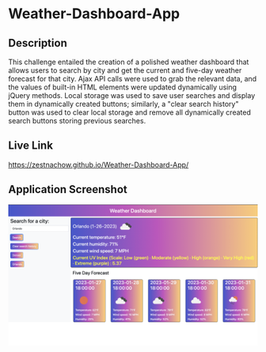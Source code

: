 # Weather-Dashboard-App

## Description

This challenge entailed the creation of a polished weather dashboard that allows users to search by city and get the current and five-day weather forecast for that city. Ajax API calls were used to grab the relevant data, and the values of built-in HTML elements were updated dynamically using jQuery methods. Local storage was used to save user searches and display them in dynamically created buttons; similarly, a "clear search history" button was used to clear local storage and remove all dynamically created search buttons storing previous searches.

## Live Link

https://zestnachow.github.io/Weather-Dashboard-App/

## Application Screenshot
![Dashboard Screenshot](./assets/images/screenshot.png?raw=true "Dashboard Screenshot")
